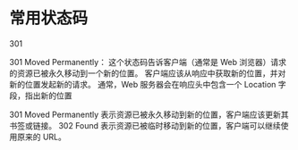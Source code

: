 # 常用状态码

301

301 Moved Permanently：
这个状态码告诉客户端（通常是 Web 浏览器）请求的资源已被永久移动到一个新的位置。
客户端应该从响应中获取新的位置，并对新的位置发起新的请求。
通常，Web 服务器会在响应头中包含一个 Location 字段，指出新的位置

301 Moved Permanently 表示资源已被永久移动到新的位置，客户端应该更新其书签或链接。
302 Found 表示资源已被临时移动到新的位置，客户端可以继续使用原来的 URL。
